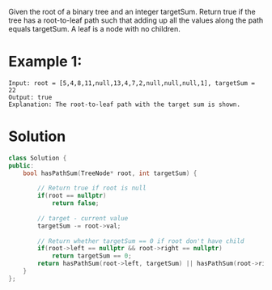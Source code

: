 Given the root of a binary tree and an integer targetSum.
Return true if the tree has a root-to-leaf path such that adding up all the values along the path equals targetSum.
A leaf is a node with no children.


# Example 1:
```
Input: root = [5,4,8,11,null,13,4,7,2,null,null,null,1], targetSum = 22
Output: true
Explanation: The root-to-leaf path with the target sum is shown.
```

# Solution
```cpp
class Solution {
public:
    bool hasPathSum(TreeNode* root, int targetSum) {
        
        // Return true if root is null
        if(root == nullptr)
            return false;
        
        // target - current value
        targetSum -= root->val;
        
        // Return whether targetSum == 0 if root don't have child
        if(root->left == nullptr && root->right == nullptr)
            return targetSum == 0;
        return hasPathSum(root->left, targetSum) || hasPathSum(root->right, targetSum);
    }
};
```